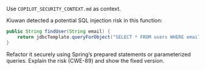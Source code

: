 Use `COPILOT_SECURITY_CONTEXT.md` as context.

Kiuwan detected a potential SQL injection risk in this function:
```java
public String findUser(String email) {
    return jdbcTemplate.queryForObject("SELECT * FROM users WHERE email='" + email + "'", String.class);
}
```
Refactor it securely using Spring’s prepared statements or parameterized queries.
Explain the risk (CWE-89) and show the fixed version.
